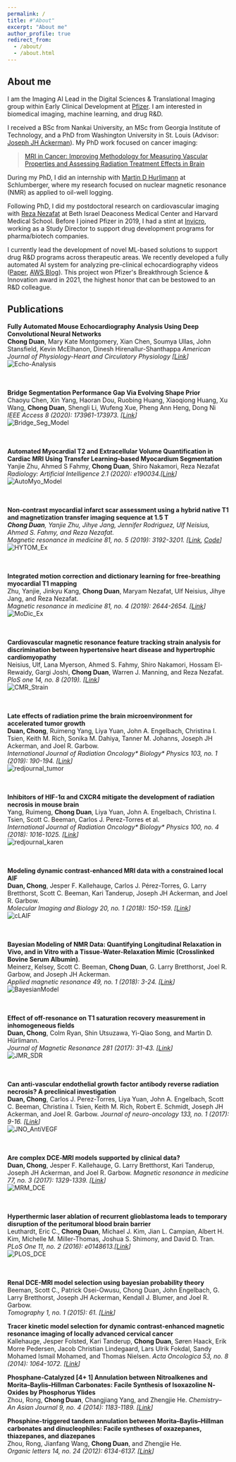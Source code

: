 ```yaml
---
permalink: /
title: #"About"
excerpt: "About me"
author_profile: true
redirect_from: 
  - /about/
  - /about.html
---
```

## [](#header-1)About me
I am the Imaging AI Lead in the Digital Sciences & Translational Imaging group within Early Clinical Development at [Pfizer](https://www.pfizer.com/). I am interested in biomedical imaging, machine learning, and drug R&D.

I received a BSc from Nankai University, an MSc from Georgia Institute of Technology, and a PhD from Washington University in St. Louis (Advisor: [Joseph JH Ackerman](https://www.mir.wustl.edu/employees/joseph-ackerman/)). My PhD work focused on cancer imaging:

>[MRI in Cancer: Improving Methodology for Measuring Vascular Properties and Assessing Radiation Treatment Effects in Brain](https://doi.org/10.7936/K7SX6CN1)

During my PhD, I did an internship with [Martin D Hurlimann](https://www.linkedin.com/in/martin-h%C3%BCrlimann-8349b137/) at Schlumberger, where my research focused on nuclear magnetic resonance (NMR) as applied to oil-well logging.  

Following PhD, I did my postdoctoral research on cardiovascular imaging with [Reza Nezafat](https://connects.catalyst.harvard.edu/Profiles/display/Person/16607) at Beth Israel Deaconess Medical Center and Harvard Medical School. Before I joined Pfizer in 2019, I had a stint at [Invicro](https://invicro.com/), working as a Study Director to support drug development programs for pharma/biotech companies.

I currently lead the development of novel ML-based solutions to support drug R&D programs across therapeutic areas. We recently developed a fully automated AI system for analyzing pre-clinical echocardiography videos ([Paper](https://journals.physiology.org/doi/abs/10.1152/ajpheart.00208.2022), [AWS Blog](https://aws.amazon.com/blogs/industries/pfizers-echocardiography-analysis-framework-reduces-time-by-92-using-aws/)). This project won Pfizer's Breakthrough Science & Innovation award in 2021, the highest honor that can be bestowed to an R&D colleague.


## [](#header-2)Publications
**Fully Automated Mouse Echocardiography Analysis Using Deep Convolutional Neural Networks**  
**Chong Duan**, Mary Kate Montgomery, Xian Chen, Soumya Ullas, John Stansfield, Kevin McElhanon, Dinesh Hirenallur-Shanthappa
_American Journal of Physiology-Heart and Circulatory Physiology [[Link](https://journals.physiology.org/doi/abs/10.1152/ajpheart.00208.2022)]_  
![Echo-Analysis](./images/echo-analysis.png)  
<br />
<br />

**Bridge Segmentation Performance Gap Via Evolving Shape Prior**  
Chaoyu Chen, Xin Yang, Haoran Dou, Ruobing Huang, Xiaoqiong Huang, Xu Wang, **Chong Duan**, Shengli Li, Wufeng Xue, Pheng Ann Heng, Dong Ni  
_IEEE Access 8 (2020): 173961-173973. [[Link](https://ieeexplore.ieee.org/abstract/document/9204618)]_  
![Bridge_Seg_Model](./images/IEEE_access_model.gif)  
<br />
<br />

**Automated Myocardial T2 and Extracellular Volume Quantification in Cardiac MRI Using Transfer Learning–based Myocardium Segmentation**  
Yanjie Zhu, Ahmed S Fahmy, **Chong Duan**, Shiro Nakamori, Reza Nezafat  
_Radiology: Artificial Intelligence 2.1 (2020): e190034.[[Link](https://pubs.rsna.org/doi/abs/10.1148/ryai.2019190034)]_  
![AutoMyo_Model](./images/Radiology_AI_model.png)  
<br />
<br />


**Non‐contrast myocardial infarct scar assessment using a hybrid native T1 and magnetization transfer imaging sequence at 1.5 T**  
_**Chong Duan**, Yanjie Zhu, Jihye Jang, Jennifer Rodriguez, Ulf Neisius, Ahmed S. Fahmy, and Reza Nezafat._  
_Magnetic resonance in medicine 81, no. 5 (2019): 3192-3201. [[Link](https://onlinelibrary.wiley.com/doi/abs/10.1002/mrm.27636), [Code](https://github.com/chongduan/HYTOM)]_  
![HYTOM_Ex](./images/HYTOM_example.png)  
<br />
<br />


**Integrated motion correction and dictionary learning for free‐breathing myocardial T1 mapping**  
Zhu, Yanjie, Jinkyu Kang, **Chong Duan**, Maryam Nezafat, Ulf Neisius, Jihye Jang, and Reza Nezafat.  
_Magnetic resonance in medicine 81, no. 4 (2019): 2644-2654. [[Link](https://onlinelibrary.wiley.com/doi/abs/10.1002/mrm.27579)]_  
![MoDic_Ex](./images/MoDic_example.png)  
<br />
<br />


**Cardiovascular magnetic resonance feature tracking strain analysis for discrimination between hypertensive heart disease and hypertrophic cardiomyopathy**  
Neisius, Ulf, Lana Myerson, Ahmed S. Fahmy, Shiro Nakamori, Hossam El-Rewaidy, Gargi Joshi, **Chong Duan**, Warren J. Manning, and Reza Nezafat.  
_PloS one 14, no. 8 (2019). [[Link](https://journals.plos.org/plosone/article?id=10.1371/journal.pone.0221061)]_  
![CMR_Strain](./images/PLOS_CMR_Strain.png)  
<br />
<br />


**Late effects of radiation prime the brain microenvironment for accelerated tumor growth**  
**Duan, Chong**, Ruimeng Yang, Liya Yuan, John A. Engelbach, Christina I. Tsien, Keith M. Rich, Sonika M. Dahiya, Tanner M. Johanns, Joseph JH Ackerman, and Joel R. Garbow.  
_International Journal of Radiation Oncology* Biology* Physics 103, no. 1 (2019): 190-194. [[Link](https://www.redjournal.org/article/S0360-3016(18)33639-3/fulltext)]_  
![redjournal_tumor](./images/redjournal_tumor.jpg)  
<br />
<br />

**Inhibitors of HIF-1α and CXCR4 mitigate the development of radiation necrosis in mouse brain**  
Yang, Ruimeng, **Chong Duan**, Liya Yuan, John A. Engelbach, Christina I. Tsien, Scott C. Beeman, Carlos J. Perez-Torres et al.  
_International Journal of Radiation Oncology* Biology* Physics 100, no. 4 (2018): 1016-1025. [[Link](https://www.redjournal.org/article/S0360-3016(17)34478-4/abstract)]_  
![redjournal_karen](./images/redjournal_Karen.jpg)  
<br />
<br />

**Modeling dynamic contrast-enhanced MRI data with a constrained local AIF**  
**Duan, Chong**, Jesper F. Kallehauge, Carlos J. Pérez-Torres, G. Larry Bretthorst, Scott C. Beeman, Kari Tanderup, Joseph JH Ackerman, and Joel R. Garbow.  
_Molecular Imaging and Biology 20, no. 1 (2018): 150-159. [[Link](https://link.springer.com/article/10.1007%2Fs11307-017-1090-x)]_  
![cLAIF](./images/cLAIF.png)  
<br />
<br />


**Bayesian Modeling of NMR Data: Quantifying Longitudinal Relaxation in Vivo, and in Vitro with a Tissue-Water-Relaxation Mimic (Crosslinked Bovine Serum Albumin)**.  
Meinerz, Kelsey, Scott C. Beeman, **Chong Duan**, G. Larry Bretthorst, Joel R. Garbow, and Joseph JH Ackerman.  
_Applied magnetic resonance 49, no. 1 (2018): 3-24. [[Link](https://link.springer.com/article/10.1007%2Fs00723-017-0964-z)]_  
![BayesianModel](./images/BayesianModeling.png)  
<br />
<br />

**Effect of off-resonance on T1 saturation recovery measurement in inhomogeneous fields**  
**Duan, Chong**, Colm Ryan, Shin Utsuzawa, Yi-Qiao Song, and Martin D. Hürlimann.  
_Journal of Magnetic Resonance 281 (2017): 31-43. [[Link](https://www.sciencedirect.com/science/article/pii/S1090780717301271)]_  
![JMR_SDR](./images/JMR_SDR.jpg)  
<br />
<br />

**Can anti-vascular endothelial growth factor antibody reverse radiation necrosis? A preclinical investigation**  
**Duan, Chong**, Carlos J. Perez-Torres, Liya Yuan, John A. Engelbach, Scott C. Beeman, Christina I. Tsien, Keith M. Rich, Robert E. Schmidt, Joseph JH Ackerman, and Joel R. Garbow.   _Journal of neuro-oncology 133, no. 1 (2017): 9-16. [[Link](https://link.springer.com/article/10.1007%2Fs11060-017-2410-3)]_  
![JNO_AntiVEGF](./images/JNO.png)  
<br />
<br />

**Are complex DCE‐MRI models supported by clinical data?**  
**Duan, Chong**, Jesper F. Kallehauge, G. Larry Bretthorst, Kari Tanderup, Joseph JH Ackerman, and Joel R. Garbow.   _Magnetic resonance in medicine 77, no. 3 (2017): 1329-1339. [[Link](https://onlinelibrary.wiley.com/doi/abs/10.1002/mrm.26189)]_  
![MRM_DCE](./images/mrm_DCEModels.jpg)  
<br />
<br />

**Hyperthermic laser ablation of recurrent glioblastoma leads to temporary disruption of the peritumoral blood brain barrier**  
Leuthardt, Eric C., **Chong Duan**, Michael J. Kim, Jian L. Campian, Albert H. Kim, Michelle M. Miller-Thomas, Joshua S. Shimony, and David D. Tran.  
_PLoS One 11, no. 2 (2016): e0148613.[[Link](https://journals.plos.org/plosone/article?id=10.1371/journal.pone.0148613)]_  
![PLOS_DCE](./images/PLOS_DCE.png)  
<br />
<br />

**Renal DCE-MRI model selection using bayesian probability theory**  
Beeman, Scott C., Patrick Osei-Owusu, Chong Duan, John Engelbach, G. Larry Bretthorst, Joseph JH Ackerman, Kendall J. Blumer, and Joel R. Garbow.  
_Tomography 1, no. 1 (2015): 61. [[Link](https://www.ncbi.nlm.nih.gov/pmc/articles/PMC6024409/)]_

**Tracer kinetic model selection for dynamic contrast-enhanced magnetic resonance imaging of locally advanced cervical cancer**  
Kallehauge, Jesper Folsted, Kari Tanderup, **Chong Duan**, Søren Haack, Erik Morre Pedersen, Jacob Christian Lindegaard, Lars Ulrik Fokdal, Sandy Mohamed Ismail Mohamed, and Thomas Nielsen.
_Acta Oncologica 53, no. 8 (2014): 1064-1072. [[Link](https://www.tandfonline.com/doi/full/10.3109/0284186X.2014.937879)]_

**Phosphane‐Catalyzed [4+ 1] Annulation between Nitroalkenes and Morita–Baylis–Hillman Carbonates: Facile Synthesis of Isoxazoline N‐Oxides by Phosphorus Ylides**  
Zhou, Rong, **Chong Duan**, Changjiang Yang, and Zhengjie He.   _Chemistry–An Asian Journal 9, no. 4 (2014): 1183-1189. [[Link](https://onlinelibrary.wiley.com/doi/abs/10.1002/asia.201301633)]_

**Phosphine-triggered tandem annulation between Morita–Baylis–Hillman carbonates and dinucleophiles: Facile syntheses of oxazepanes, thiazepanes, and diazepanes**  
Zhou, Rong, Jianfang Wang, **Chong Duan**, and Zhengjie He.    
_Organic letters 14, no. 24 (2012): 6134-6137. [[Link](https://pubs.acs.org/doi/abs/10.1021/ol302696e)]_
